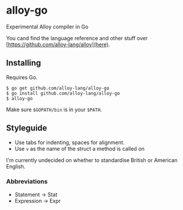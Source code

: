 # alloy-go
Experimental Alloy compiler in Go

You cand find the language reference and other stuff over [https://github.com/alloy-lang/alloy](here).

## Installing
Requires Go.

	$ go get github.com/alloy-lang/alloy-go
	$ go install github.com/alloy-lang/alloy-go
	$ alloy-go

Make sure `$GOPATH/bin` is in your `$PATH`.

## Styleguide
* Use tabs for indenting, spaces for alignment.
* Use `v` as the name of the struct a method is called on

I'm currently undecided on whether to standardise British or American English.

### Abbreviations
* Statement -> Stat
* Expression -> Expr
